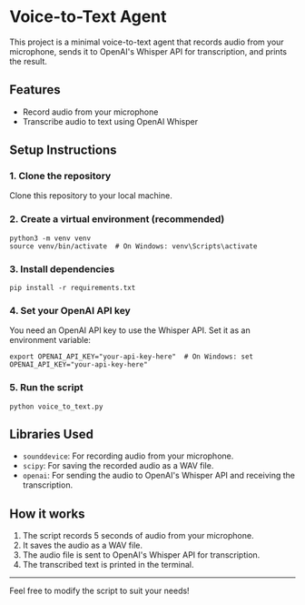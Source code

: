 # Voice-to-Text Agent

This project is a minimal voice-to-text agent that records audio from your microphone, sends it to OpenAI's Whisper API for transcription, and prints the result.

## Features
- Record audio from your microphone
- Transcribe audio to text using OpenAI Whisper

## Setup Instructions

### 1. Clone the repository
Clone this repository to your local machine.

### 2. Create a virtual environment (recommended)
```
python3 -m venv venv
source venv/bin/activate  # On Windows: venv\Scripts\activate
```

### 3. Install dependencies
```
pip install -r requirements.txt
```

### 4. Set your OpenAI API key
You need an OpenAI API key to use the Whisper API. Set it as an environment variable:
```
export OPENAI_API_KEY="your-api-key-here"  # On Windows: set OPENAI_API_KEY="your-api-key-here"
```

### 5. Run the script
```
python voice_to_text.py
```

## Libraries Used
- `sounddevice`: For recording audio from your microphone.
- `scipy`: For saving the recorded audio as a WAV file.
- `openai`: For sending the audio to OpenAI's Whisper API and receiving the transcription.

## How it works
1. The script records 5 seconds of audio from your microphone.
2. It saves the audio as a WAV file.
3. The audio file is sent to OpenAI's Whisper API for transcription.
4. The transcribed text is printed in the terminal.

---

Feel free to modify the script to suit your needs! 